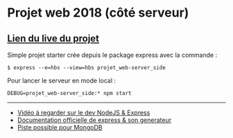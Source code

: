 # Projet web 2018 (côté serveur)
[Lien du live du projet](https://projet-web-ihm.herokuapp.com/)
---

Simple projet starter crée depuis le package express avec la commande :
```
$ express --e=hbs --view=hbs projet_web-server_side
```

Pour lancer le serveur en mode local : 
```
DEBUG=projet_web-server_side:* npm start
```

---

* [Vidéo à regarder sur le dev NodeJS & Express](https://www.youtube.com/watch?v=BN0JlMZCtNU)
* [Documentation officielle de express & son generateur](https://expressjs.com/fr/starter/generator.html)
* [Piste possible pour MongoDB](https://closebrace.com/tutorials/2017-03-02/the-dead-simple-step-by-step-guide-for-front-end-developers-to-getting-up-and-running-with-nodejs-express-and-mongodb)
